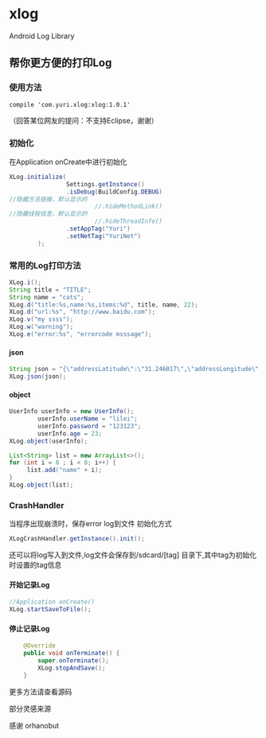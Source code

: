 # xlog
Android Log Library

## 帮你更方便的打印Log

### 使用方法
```grovvy
compile 'com.yuri.xlog:xlog:1.0.1'
```

（回答某位网友的提问：不支持Eclipse，谢谢）

### 初始化

在Application onCreate中进行初始化

```java
XLog.initialize(
                Settings.getInstance()
                .isDebug(BuildConfig.DEBUG)
//隐藏方法链接，默认显示的
                        //.hideMethodLink()
//隐藏线程信息，默认显示的
                        //.hideThreadInfo()
                .setAppTag("Yuri")
                .setNetTag("YuriNet")
        );
```

### 常用的Log打印方法
```java
XLog.i();
String title = "TITLE";
String name = "cats";
XLog.d("title:%s,name:%s,items:%d", title, name, 22);
XLog.d("url:%s", "http://www.baidu.com");
XLog.v("my ssss");
XLog.w("warning");
XLog.e("error:%s", "errorcode msssage");
```
#### json

```java
String json = "{\"addressLatitude\":\"31.246017\",\"addressLongitude\":\"121.609757\",\"city\":\"上海市\",\"province\":\"上海市\",\"header\":{\"clientVersion\":\"1.0.01\",\"requestTime\":1464845832926,\"serviceVersion\":\"1.0\",\"sourceID\":\"1000\",\"userToken\":\"24a4012f-d0de-44f7-9a21-24b62de13f9d\"}}";
XLog.json(json);
```

#### object

```java
UserInfo userInfo = new UserInfo();
        userInfo.userName = "lilei";
        userInfo.password = "123123";
        userInfo.age = 23;
XLog.object(userInfo);

List<String> list = new ArrayList<>();
for (int i = 0 ; i < 8; i++) {
     list.add("name" + i);
}
XLog.object(list);
```

### CrashHandler
当程序出现崩溃时，保存error log到文件
初始化方式
```java
XLogCrashHandler.getInstance().init();
```

还可以将log写入到文件,log文件会保存到/sdcard/[tag] 目录下,其中tag为初始化时设置的tag信息
#### 开始记录Log
```java
//Application onCreate()
XLog.startSaveToFile();
```

#### 停止记录Log
```java
    @Override
    public void onTerminate() {
        super.onTerminate();
        XLog.stopAndSave();
    }
```
更多方法请查看源码

部分灵感来源

感谢 orhanobut
